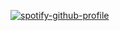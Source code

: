 [![spotify-github-profile](https://spotify-github-profile.kittinanx.com/api/view?uid=gtavernini22&cover_image=true&theme=default&show_offline=false&background_color=121212&interchange=false)](https://github.com/kittinan/spotify-github-profile)

